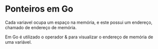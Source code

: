 <h1>Ponteiros em Go</h1>
<p>Cada variavel ocupa um espaço na memória, e este possui um endereço, chamado de endereço de memória.</p>
<p>Em Go é utilizado o operador & para visualizar o endereço de memória de uma variável.</p>